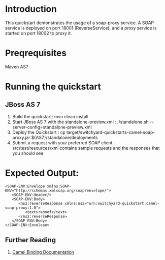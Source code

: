 Introduction
============
This quickstart demonstrates the usage of a soap-proxy service.   A SOAP service is deployed 
on port 18001 (ReverseService), and a proxy service is started on port 18002 to proxy it. 

Preqrequisites 
==============
Maven
AS7

Running the quickstart
======================

JBoss AS 7
----------
1. Build the quickstart:
    mvn clean install
2. Start JBoss AS 7 with the standalone-preview.xml :
    ./standalone.sh --server-config=standalone-preview.xml
3. Deploy the Quickstart :
    cp target/switchyard-quickstarts-camel-soap-proxy.jar ${AS7}/standalone/deployments
4. Submit a request with your preferred SOAP client - src/test/resources/xml contains sample 
   requests and the responses that you should see
 
Expected Output:
================
```
<SOAP-ENV:Envelope xmlns:SOAP-ENV="http://schemas.xmlsoap.org/soap/envelope/">
   <SOAP-ENV:Header/>
   <SOAP-ENV:Body>
      <ns2:reverseResponse xmlns:ns2="urn:switchyard-quickstart:camel-soap-proxy:1.0">
         <text>raboof</text>
      </ns2:reverseResponse>
   </SOAP-ENV:Body>
</SOAP-ENV:Envelope>
```

## Further Reading

1. [Camel Binding Documentation](https://docs.jboss.org/author/display/SWITCHYARD/Camel+Bindings)



